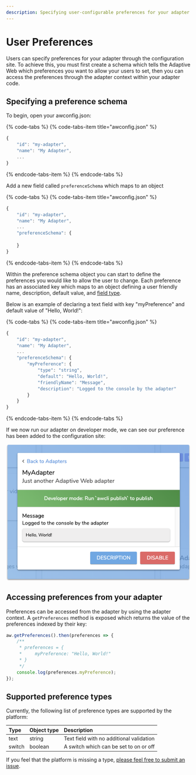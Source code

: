 ```yaml
---
description: Specifying user-configurable preferences for your adapter
---
```


# User Preferences

Users can specify preferences for your adapter through the configuration site. To achieve this, you must first create a schema which tells the Adaptive Web which preferences you want to allow your users to set, then you can access the preferences through the adapter context within your adapter code.

## Specifying a preference schema

To begin, open your awconfig.json:

{% code-tabs %}
{% code-tabs-item title="awconfig.json" %}
```javascript
{
    "id": "my-adapter",
    "name": "My Adapter",
    ...
}
```
{% endcode-tabs-item %}
{% endcode-tabs %}

Add a new field called `preferenceSchema` which maps to an object

{% code-tabs %}
{% code-tabs-item title="awconfig.json" %}
```javascript
{
    "id": "my-adapter",
    "name": "My Adapter",
    ...
    "preferenceSchema": {
        
    }
}
```
{% endcode-tabs-item %}
{% endcode-tabs %}

Within the preference schema object you can start to define the preferences you would like to allow the user to change. Each preference has an associated key which maps to an object defining a user friendly name, description, default value, and [field type](user-preferences.md#supported-preference-types).

Below is an example of declaring a text field with key "myPreference" and default value of "Hello, World!":

{% code-tabs %}
{% code-tabs-item title="awconfig.json" %}
```javascript
{
    "id": "my-adapter",
    "name": "My Adapter",
    ...
    "preferenceSchema": {
        "myPreference": {
            "type": "string",
            "default": "Hello, World!",
            "friendlyName": "Message",
            "description": "Logged to the console by the adapter"
        }
    }
}
```
{% endcode-tabs-item %}
{% endcode-tabs %}

If we now run our adapter on developer mode, we can see our preference has been added to the configuration site:

![](../.gitbook/assets/image%20%281%29.png)

## Accessing preferences from your adapter

Preferences can be accessed from the adapter by using the adapter context. A `getPreferences` method is exposed which returns the value of the preferences indexed by their key:

```javascript
aw.getPreferences().then(preferences => {
    /**
     * preferences = {
     *     myPreference: "Hello, World!"
     * }
     */
    console.log(preferences.myPreference);
});
```

## Supported preference types

Currently, the following list of preference types are supported by the platform:

| Type | Object type | Description |
| :--- | :--- | :--- |
| text | string | Text field with no additional validation |
| switch | boolean | A switch which can be set to on or off |

If you feel that the platform is missing a type, [please feel free to submit an issue](https://github.com/TheAdaptiveWeb/AdaptiveWeb.io/issues).

